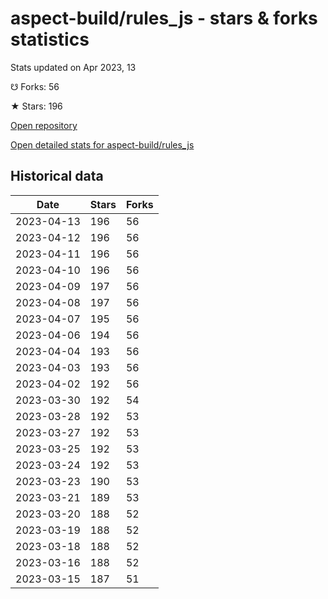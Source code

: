 # aspect-build/rules_js - stars & forks statistics

Stats updated on Apr 2023, 13

☋ Forks: 56

★ Stars: 196

[Open repository](https://github.com/aspect-build/rules_js)

[Open detailed stats for aspect-build/rules_js](https://reviewgithub.com/rep/aspect-build/rules_js)

## Historical data
| Date | Stars | Forks |
|------|-------|-------|
| 2023-04-13 | 196 | 56 | 
| 2023-04-12 | 196 | 56 | 
| 2023-04-11 | 196 | 56 | 
| 2023-04-10 | 196 | 56 | 
| 2023-04-09 | 197 | 56 | 
| 2023-04-08 | 197 | 56 | 
| 2023-04-07 | 195 | 56 | 
| 2023-04-06 | 194 | 56 | 
| 2023-04-04 | 193 | 56 | 
| 2023-04-03 | 193 | 56 | 
| 2023-04-02 | 192 | 56 | 
| 2023-03-30 | 192 | 54 | 
| 2023-03-28 | 192 | 53 | 
| 2023-03-27 | 192 | 53 | 
| 2023-03-25 | 192 | 53 | 
| 2023-03-24 | 192 | 53 | 
| 2023-03-23 | 190 | 53 | 
| 2023-03-21 | 189 | 53 | 
| 2023-03-20 | 188 | 52 | 
| 2023-03-19 | 188 | 52 | 
| 2023-03-18 | 188 | 52 | 
| 2023-03-16 | 188 | 52 | 
| 2023-03-15 | 187 | 51 | 

